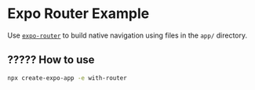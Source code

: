 # Expo Router Example

Use [`expo-router`](https://expo.github.io/router) to build native navigation using files in the `app/` directory.

## ????? How to use

```sh
npx create-expo-app -e with-router
